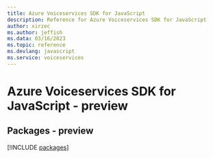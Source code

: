 ```yaml
---
title: Azure Voiceservices SDK for JavaScript
description: Reference for Azure Voiceservices SDK for JavaScript
author: xirzec
ms.author: jeffish
ms.data: 03/16/2023
ms.topic: reference
ms.devlang: javascript
ms.service: voiceservices
---
```

# Azure Voiceservices SDK for JavaScript - preview
## Packages - preview
[!INCLUDE [packages](voiceservices-index.md)]